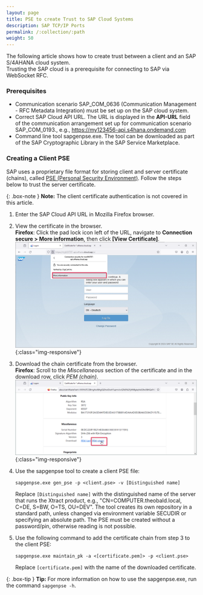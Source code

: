 ```yaml
---
layout: page
title: PSE to create Trust to SAP Cloud Systems
description: SAP TCP/IP Ports
permalink: /:collection/:path
weight: 50
---
```


The following article shows how to create trust between a client and an SAP S/4AHANA cloud system.<br>
Trusting the SAP cloud is a prerequisite for connecting to SAP via WebSocket RFC. 

### Prerequisites

- Communication scenario SAP_COM_0636 (Communication Management - RFC Metadata Integration) must be set up on the SAP cloud system.
- Correct SAP Cloud API URL. The URL is displayed in the **API-URL** field of the communication arrangement set up for communication scenario SAP_COM_0193., e.g., https://my123456-api.s4hana.ondemand.com
- Command line tool sapgenpse.exe. The tool can be downloaded as part of the SAP Cryptographic Library in the SAP Service Marketplace.

### Creating a Client PSE

SAP uses a proprietary file format for storing client and server certificate (chains), called [PSE (Personal Security Environment)](https://help.sap.com/saphelp_nw73/helpdata/en/4c/61a6c6364012f3e10000000a15822b/frameset.htm). 
Follow the steps below to trust the server certificate. 

{: .box-note }
**Note:** The client certificate authentication is not covered in this article.

1. Enter the SAP Cloud API URL in Mozilla Firefox browser.
2. View the certificate in the browser.<br>
**Firefox**: Click the pad lock icon left of the URL, navigate to **Connection secure > More information**, then click **[View Certificate]**.<br>
![sap-cloud-view-certificate](/img/contents/sap-cloud-view-certificate.png){:class="img-responsive"}
3. Download the chain certificate from the browser.<br>
**Firefox**: Scroll to the *Miscellaneous* section of the certificate and in the download row, click *PEM (chain)*.<br>
![sap-cloud-download-certificate](/img/contents/sap-cloud-download-certificate.png){:class="img-responsive"}
4. Use the sapgenpse tool to create a client PSE file: 

	```
	sapgenpse.exe gen_pse -p <client.pse> -v [Distinguished name]
	```
	Replace `[Distinguished name]` with the distinguished name of the server that runs the Xtract product, e.g., "CN=COMPUTER.theobald.local, C=DE, S=BW, O=TS, OU=DEV". 
	The tool creates its own repository in a standard path, unless changed via environment variable SECUDIR or specifying an absolute path. 
	The PSE must be created without a password/pin, otherwise reading is not possible. 
	
6. Use the following command to add the certificate chain from step 3 to the client PSE:

	```
	sapgenpse.exe maintain_pk -a <[certificate.pem]> -p <client.pse>
	```
	Replace `[certificate.pem]` with the name of the downloaded certificate.
	
{: .box-tip }
**Tip:** For more information on how to use the sapgenpse.exe, run the command `sapgenpse -h`.

<!---
### Usage in Xtract Universal

- Because Xtract Universal is running as the local SYSTEM user, specify the absolute path to the PSE file, e.g.: C:\Users\<USER>\AppData\Local\sec\client.pse.
- Instead of using the default user field used for all other SAP systems, cloud systems require the usage of the Alias user field. Do not specify a user.
-->


